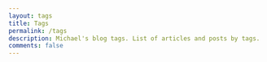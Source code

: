 ```yaml
---
layout: tags
title: Tags
permalink: /tags
description: Michael's blog tags. List of articles and posts by tags.
comments: false
---
```

